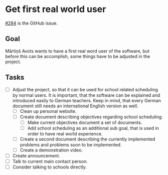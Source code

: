 # Get first real world user
[\#284](https://github.com/www-splitcells-net/net.splitcells.network/issues/284) is the GitHub issue.
## Goal
Mārtiņš Avots wants to have a first real word user of the software,
but before this can be accomplish,
some things have to be adjusted in the project.
## Tasks
* [ ] Adjust the project, so that it can be used for school related scheduling by normal users.
    It is important, that the software can be explained and introduced easily to German teachers.
    Keep in mind, that every German document still needs an international English version as well.
    * [ ] Clean up personal website.
    * [ ] Create document describing objectives regarding school scheduling.
        * [ ] Make current objectives document a set of documents.
        * [ ] Add school scheduling as an additional sub goal, that is used in order to have real world experience.
    * [ ] Create a second document describing the currently implemented problems and problems soon to be implemented.
    * [ ] Create a demonstration video.
* [ ] Create announcement.
* [ ] Talk to current main contact person.
* [ ] Consider talking to schools directly.